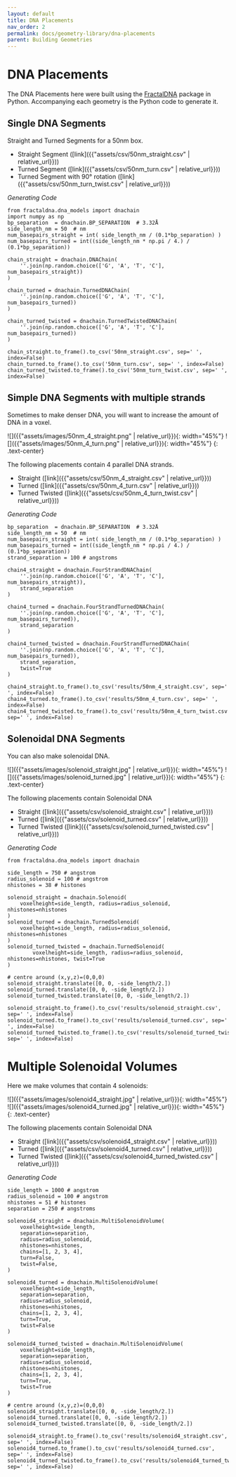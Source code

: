 ```yaml
---
layout: default
title: DNA Placements
nav_order: 2
permalink: docs/geometry-library/dna-placements
parent: Building Geometries
---
```


# DNA Placements

The DNA Placements here were built using the [FractalDNA]({{site.url}}/docs/geometry-library/fractal-dna)
package in Python. Accompanying each geometry is the Python code to
generate it.

## Single DNA Segments

Straight and Turned Segments for a 50nm box.

* Straight Segment ([link]({{"assets/csv/50nm_straight.csv" | relative_url}}))
* Turned Segment ([link]({{"assets/csv/50nm_turn.csv" | relative_url}}))
* Turned Segment with 90° rotation ([link]({{"assets/csv/50nm_turn_twist.csv" | relative_url}}))

_Generating Code_
```
from fractaldna.dna_models import dnachain
import numpy as np
bp_separation  = dnachain.BP_SEPARATION  # 3.32Å
side_length_nm = 50  # nm
num_basepairs_straight = int( side_length_nm / (0.1*bp_separation) )
num_basepairs_turned = int((side_length_nm * np.pi / 4.) / (0.1*bp_separation))

chain_straight = dnachain.DNAChain(
    ''.join(np.random.choice(['G', 'A', 'T', 'C'], num_basepairs_straight))
)

chain_turned = dnachain.TurnedDNAChain(
    ''.join(np.random.choice(['G', 'A', 'T', 'C'], num_basepairs_turned))
)

chain_turned_twisted = dnachain.TurnedTwistedDNAChain(
    ''.join(np.random.choice(['G', 'A', 'T', 'C'], num_basepairs_turned))
)

chain_straight.to_frame().to_csv('50nm_straight.csv', sep=' ', index=False)
chain_turned.to_frame().to_csv('50nm_turn.csv', sep=' ', index=False)
chain_turned_twisted.to_frame().to_csv('50nm_turn_twist.csv', sep=' ', index=False)
```


## Simple DNA Segments with multiple strands

Sometimes to make denser DNA, you will want to increase the amount of DNA in 
a voxel.

![]({{"assets/images/50nm_4_straight.png" | relative_url}}){: width="45%"}
![]({{"assets/images/50nm_4_turn.png" | relative_url}}){: width="45%"}
{: .text-center}

The following placements contain 4 parallel DNA strands.

* Straight ([link]({{"assets/csv/50nm_4_straight.csv" | relative_url}}))
* Turned ([link]({{"assets/csv/50nm_4_turn.csv" | relative_url}}))
* Turned Twisted ([link]({{"assets/csv/50nm_4_turn_twist.csv" | relative_url}}))

_Generating Code_
```
bp_separation  = dnachain.BP_SEPARATION  # 3.32Å
side_length_nm = 50  # nm
num_basepairs_straight = int( side_length_nm / (0.1*bp_separation) )
num_basepairs_turned = int((side_length_nm * np.pi / 4.) / (0.1*bp_separation))
strand_separation = 100 # angstroms

chain4_straight = dnachain.FourStrandDNAChain(
    ''.join(np.random.choice(['G', 'A', 'T', 'C'], num_basepairs_straight)),
    strand_separation
)

chain4_turned = dnachain.FourStrandTurnedDNAChain(
    ''.join(np.random.choice(['G', 'A', 'T', 'C'], num_basepairs_turned)),
    strand_separation
)

chain4_turned_twisted = dnachain.FourStrandTurnedDNAChain(
    ''.join(np.random.choice(['G', 'A', 'T', 'C'], num_basepairs_turned)),
    strand_separation,
    twist=True
)

chain4_straight.to_frame().to_csv('results/50nm_4_straight.csv', sep=' ', index=False)
chain4_turned.to_frame().to_csv('results/50nm_4_turn.csv', sep=' ', index=False)
chain4_turned_twisted.to_frame().to_csv('results/50nm_4_turn_twist.csv', sep=' ', index=False)
```

## Solenoidal DNA Segments

You can also make solenoidal DNA.

![]({{"assets/images/solenoid_straight.jpg" | relative_url}}){: width="45%"}
![]({{"assets/images/solenoid_turned.jpg" | relative_url}}){: width="45%"}
{: .text-center}

The following placements contain Solenoidal DNA

* Straight ([link]({{"assets/csv/solenoid_straight.csv" | relative_url}}))
* Turned ([link]({{"assets/csv/solenoid_turned.csv" | relative_url}}))
* Turned Twisted ([link]({{"assets/csv/solenoid_turned_twisted.csv" | relative_url}}))

_Generating Code_

```
from fractaldna.dna_models import dnachain

side_length = 750 # angstrom
radius_solenoid = 100 # angstrom
nhistones = 38 # histones

solenoid_straight = dnachain.Solenoid(
    voxelheight=side_length, radius=radius_solenoid, nhistones=nhistones
)
solenoid_turned = dnachain.TurnedSolenoid(
    voxelheight=side_length, radius=radius_solenoid, nhistones=nhistones
)
solenoid_turned_twisted = dnachain.TurnedSolenoid(
        voxelheight=side_length, radius=radius_solenoid, nhistones=nhistones, twist=True
)

# centre around (x,y,z)=(0,0,0)
solenoid_straight.translate([0, 0, -side_length/2.])
solenoid_turned.translate([0, 0, -side_length/2.])
solenoid_turned_twisted.translate([0, 0, -side_length/2.])

solenoid_straight.to_frame().to_csv('results/solenoid_straight.csv', sep=' ', index=False)
solenoid_turned.to_frame().to_csv('results/solenoid_turned.csv', sep=' ', index=False)
solenoid_turned_twisted.to_frame().to_csv('results/solenoid_turned_twisted.csv', sep=' ', index=False)
```

# Multiple Solenoidal Volumes

Here we make volumes that contain 4 solenoids:

![]({{"assets/images/solenoid4_straight.jpg" | relative_url}}){: width="45%"}
![]({{"assets/images/solenoid4_turned.jpg" | relative_url}}){: width="45%"}
{: .text-center}

The following placements contain Solenoidal DNA

* Straight ([link]({{"assets/csv/solenoid4_straight.csv" | relative_url}}))
* Turned ([link]({{"assets/csv/solenoid4_turned.csv" | relative_url}}))
* Turned Twisted ([link]({{"assets/csv/solenoid4_turned_twisted.csv" | relative_url}}))

_Generating Code_

```
side_length = 1000 # angstrom
radius_solenoid = 100 # angstrom
nhistones = 51 # histones
separation = 250 # angstroms

solenoid4_straight = dnachain.MultiSolenoidVolume(
    voxelheight=side_length,
    separation=separation,
    radius=radius_solenoid,
    nhistones=nhistones,
    chains=[1, 2, 3, 4],
    turn=False,
    twist=False,
)

solenoid4_turned = dnachain.MultiSolenoidVolume(
    voxelheight=side_length,
    separation=separation,
    radius=radius_solenoid,
    nhistones=nhistones,
    chains=[1, 2, 3, 4],
    turn=True,
    twist=False
)

solenoid4_turned_twisted = dnachain.MultiSolenoidVolume(
    voxelheight=side_length,
    separation=separation,
    radius=radius_solenoid,
    nhistones=nhistones,
    chains=[1, 2, 3, 4],
    turn=True,
    twist=True
)

# centre around (x,y,z)=(0,0,0)
solenoid4_straight.translate([0, 0, -side_length/2.])
solenoid4_turned.translate([0, 0, -side_length/2.])
solenoid4_turned_twisted.translate([0, 0, -side_length/2.])

solenoid4_straight.to_frame().to_csv('results/solenoid4_straight.csv', sep=' ', index=False)
solenoid4_turned.to_frame().to_csv('results/solenoid4_turned.csv', sep=' ', index=False)
solenoid4_turned_twisted.to_frame().to_csv('results/solenoid4_turned_twisted.csv', sep=' ', index=False)

```